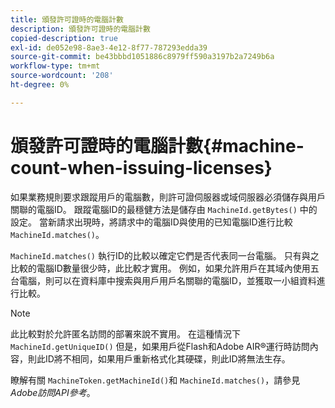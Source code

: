 ```yaml
---
title: 頒發許可證時的電腦計數
description: 頒發許可證時的電腦計數
copied-description: true
exl-id: de052e98-8ae3-4e12-8f77-787293edda39
source-git-commit: be43bbbd1051886c8979ff590a3197b2a7249b6a
workflow-type: tm+mt
source-wordcount: '208'
ht-degree: 0%

---
```


# 頒發許可證時的電腦計數{#machine-count-when-issuing-licenses}

如果業務規則要求跟蹤用戶的電腦數，則許可證伺服器或域伺服器必須儲存與用戶關聯的電腦ID。 跟蹤電腦ID的最穩健方法是儲存由 `MachineId.getBytes()` 中的設定。 當新請求出現時，將請求中的電腦ID與使用的已知電腦ID進行比較 `MachineId.matches()`。

`MachineId.matches()` 執行ID的比較以確定它們是否代表同一台電腦。 只有與之比較的電腦ID數量很少時，此比較才實用。 例如，如果允許用戶在其域內使用五台電腦，則可以在資料庫中搜索與用戶用戶名關聯的電腦ID，並獲取一小組資料進行比較。

>[!NOTE]
>
>此比較對於允許匿名訪問的部署來說不實用。 在這種情況下 `MachineId.getUniqueID()` 但是，如果用戶從Flash和Adobe AIR®運行時訪問內容，則此ID將不相同，如果用戶重新格式化其硬碟，則此ID將無法生存。

瞭解有關 `MachineToken.getMachineId()`和 `MachineId.matches()`，請參見 *Adobe訪問API參考*。
